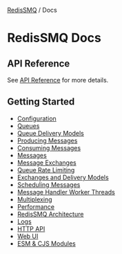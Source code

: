[RedisSMQ](../README.md) / Docs

# RedisSMQ Docs

## API Reference

See [API Reference](api/README.md) for more details.

## Getting Started

- [Configuration](configuration.md)
- [Queues](queues.md)
- [Queue Delivery Models](queue-delivery-models.md)
- [Producing Messages](producing-messages.md)
- [Consuming Messages](consuming-messages.md)
- [Messages](messages.md)
- [Message Exchanges](message-exchanges.md)
- [Queue Rate Limiting](queue-rate-limiting.md)
- [Exchanges and Delivery Models](exchanges-and-delivery-models.md)
- [Scheduling Messages](scheduling-messages.md)
- [Message Handler Worker Threads](message-handler-worker-threads.md)
- [Multiplexing](multiplexing.md)
- [Performance](performance.md)
- [RedisSMQ Architecture](redis-smq-architecture.md)
- [Logs](https://github.com/weyoss/redis-smq-common/blob/master/docs/README.md#logs)
- [HTTP API](https://github.com/weyoss/redis-smq-monitor)
- [Web UI](https://github.com/weyoss/redis-smq-monitor-client)
- [ESM & CJS Modules](esm-cjs-modules.md)
